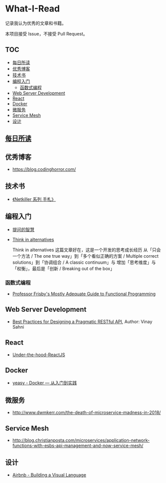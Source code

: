 # What-I-Read

记录我认为优秀的文章和书籍。

本项目接受 Issue，不接受 Pull Request。

## TOC

<!-- MarkdownTOC GFM -->

- [每日所读](#每日所读)
- [优秀博客](#优秀博客)
- [技术书](#技术书)
- [编程入门](#编程入门)
    - [函数式编程](#函数式编程)
- [Web Server Development](#web-server-development)
- [React](#react)
- [Docker](#docker)
- [微服务](#微服务)
- [Service Mesh](#service-mesh)
- [设计](#设计)

<!-- /MarkdownTOC -->

## [每日所读](./daily/README.md)

## 优秀博客

- https://blog.codinghorror.com/

## 技术书

- [《Netkiller 系列 手札》](https://github.com/netkiller/netkiller.github.io)

## 编程入门

- [提问的智慧](https://github.com/ryanhanwu/How-To-Ask-Questions-The-Smart-Way/blob/master/README-zh_CN.md)
- [Think in alternatives](https://blog.scottnonnenberg.com/think-in-alternatives-dev-productivity-tip-5/)

  Think in alternatives 这篇文章好在，这是一个开发的思考成长经历
    从「只会一个方法 / The one true way」到「多个看似正确的方案 / Multiple correct solutions」到「协调组合 / A classic continuum」与 增加「思考维度」与「权衡」，最后是「创新 / Breaking out of the box」

### 函数式编程

- [Professor Frisby's Mostly Adequate Guide to Functional Programming](https://github.com/MostlyAdequate/mostly-adequate-guide)

## Web Server Development

- [Best Practices for Designing a Pragmatic RESTful API](http://www.vinaysahni.com/best-practices-for-a-pragmatic-restful-api), Author: Vinay Sahni

## React

- [Under-the-hood-ReactJS](https://github.com/Bogdan-Lyashenko/Under-the-hood-ReactJS)

## Docker

- [yeasy - Docker — 从入门到实践](https://github.com/yeasy/docker_practice/)

## 微服务

- http://www.dwmkerr.com/the-death-of-microservice-madness-in-2018/

## Service Mesh

- http://blog.christianposta.com/microservices/application-network-functions-with-esbs-api-management-and-now-service-mesh/

## 设计

- [Airbnb - Building a Visual Language](https://airbnb.design/building-a-visual-language/)
